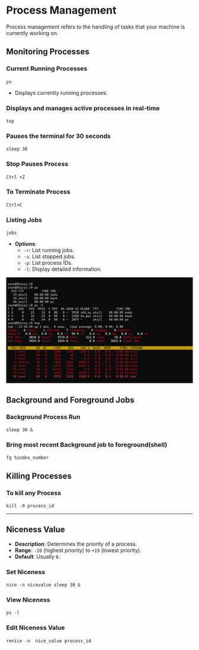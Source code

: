 # Process Management

Process management refers to the handling of tasks that your machine is currently working on.

## Monitoring Processes

### Current Running Processes
````
ps 
````
- Displays currently running processes.

### Displays and manages active processes in real-time
````
top
````
### Pauses the terminal for 30 seconds
````
sleep 30
````
### Stop Pauses Process 
````
Ctrl +Z
````
### To Terminate Process
````
Ctrl+C
````
### Listing Jobs
````
jobs
````
- **Options**:
  - `-r`: List running jobs.
  - `-s`: List stopped jobs.
  - `-p`: List process IDs.
  - `-l`: Display detailed information.

 
![image](https://github.com/DhirajDeshmukh8239/Linux/blob/ad421691b10b7667ebab7c2ff20f642b27395079/Screenshot%202025-07-17%20191540.png)

 
## Background and Foreground Jobs
### Background Process Run
````
sleep 30 &
````
### Bring most recent Background job to foreground(shell)
````
fg %index_number
````
## Killing Processes
### To kill any Process
````
kill -9 process_id
````


---

## Niceness Value
- **Description**: Determines the priority of a process.
- **Range**: `-20` (highest priority) to `+19` (lowest priority).
- **Default**: Usually `0`.


### Set Niceness
   ````
   nice -n nicevalue sleep 30 &
   ````

### View Niceness
   ````
   ps -l
   ````
### Edit Niceness Value
   ````
   renice -n  nice_value process_id
   ````



